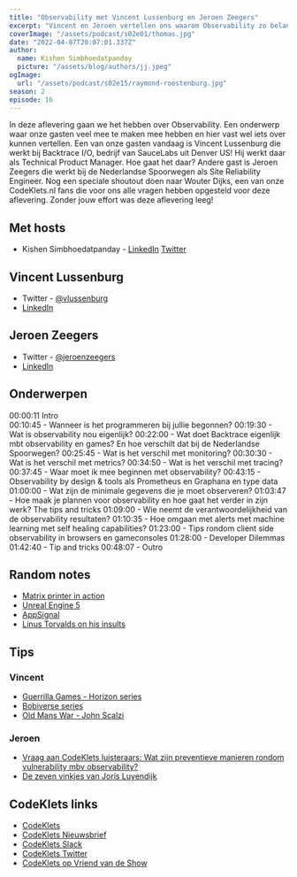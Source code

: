 ```yaml
---
title: "Observability met Vincent Lussenburg en Jeroen Zeegers"
excerpt: "Vincent en Jeroen vertellen ons waarom Observability zo belangrijk is in Software Development"
coverImage: "/assets/podcast/s02e01/thomas.jpg"
date: "2022-04-07T20:07:01.337Z"
author:
  name: Kishen Simbhoedatpanday
  picture: "/assets/blog/authors/jj.jpeg"
ogImage:
  url: "/assets/podcast/s02e15/raymond-roestenburg.jpg"
season: 2
episode: 16
---
```


In deze aflevering gaan we het hebben over Observability. Een onderwerp waar onze gasten veel mee te maken mee hebben en hier vast wel iets over kunnen vertellen.
Een van onze gasten vandaag is Vincent Lussenburg die werkt bij Backtrace I/O, bedrijf van SauceLabs uit Denver US! Hij werkt daar als Technical Product Manager. Hoe gaat het daar?
Andere gast is Jeroen Zeegers die werkt bij de Nederlandse Spoorwegen als Site Reliability Engineer. 
Nog een speciale shoutout doen naar Wouter Dijks, een van onze CodeKlets.nl fans die voor ons alle vragen hebben opgesteld voor deze aflevering. 
Zonder jouw effort was deze aflevering leeg!

## Met hosts

- Kishen Simbhoedatpanday - [LinkedIn](https://www.linkedin.com/in/kishensimbhoedatpanday/) [Twitter](https://twitter.com/kishenpanday)

## Vincent Lussenburg

- Twitter - [@vlussenburg](https://twitter.com/vlussenburg)
- [LinkedIn](https://www.linkedin.com/in/vincentlussenburg/)

## Jeroen Zeegers

- Twitter - [@jeroenzeegers](https://twitter.com/jeroenzeegers)
- [LinkedIn](https://www.linkedin.com/in/jeroenzeegers/)


## Onderwerpen

00:00:11 Intro  
00:10:45 - Wanneer is het programmeren bij jullie begonnen?
00:19:30 - Wat is observability nou eigenlijk?
00:22:00 - Wat doet Backtrace eigenlijk mbt observability en games? En hoe verschilt dat bij de Nederlandse Spoorwegen?
00:25:45 - Wat is het verschil met monitoring?
00:30:30 - Wat is het verschil met metrics?
00:34:50 - Wat is het verschil met tracing?
00:37:45 - Waar moet ik mee beginnen met observability?
00:43:15 - Observability by design & tools als Prometheus en Graphana en type data
01:00:00 - Wat zijn de minimale gegevens die je moet observeren?
01:03:47 - Hoe maak je plannen voor observability en hoe gaat het verder in zijn werk? The tips and tricks
01:09:00 - Wie neemt de verantwoordelijkheid van de observability resultaten?
01:10:35 - Hoe omgaan met alerts met machine learning met self healing capabilities?
01:23:00 - Tips rondom client side observability in browsers en gameconsoles
01:28:00 - Developer Dilemmas
01:42:40 - Tip and tricks
00:48:07 - Outro

## Random notes

- [Matrix printer in action](https://www.youtube.com/watch?v=A_vXA058EDY)
- [Unreal Engine 5](https://www.youtube.com/watch?v=7ZLibi6s_ew)
- [AppSignal](https://www.appsignal.com/)
- [Linus Torvalds on his insults](https://www.youtube.com/watch?v=JZ017D_JOPY)

## Tips

### Vincent

- [Guerrilla Games - Horizon series](https://www.guerrilla-games.com/games)
- [Bobiverse series](https://bobiverse.fandom.com/wiki/We_Are_Legion_(We_Are_Bob)_Wiki)
- [Old Mans War - John Scalzi](https://www.bol.com/nl/nl/f/old-man-s-war/30315532/)

### Jeroen

- [Vraag aan CodeKlets luisteraars: Wat zijn preventieve manieren rondom vulnerability mbv observability?](https://codeklets.slack.com)
- [De zeven vinkjes van Joris Luyendijk](https://bol.com/nl/nl/f/de-zeven-vinkjes/9300000056966296/)

## CodeKlets links

- [CodeKlets](https://codeklets.nl)
- [CodeKlets Nieuwsbrief](https://codeklets.nl/newsletter)
- [CodeKlets Slack](https://join.slack.com/t/codeklets/shared_invite/enQtNzQ4MTI4MTMxNzY2LWYzNTk0NzE1YzdkNDczYTg1MDBjZDIyZjkzMThmYTBkZTY3ZTBhNDYyOGY4OWQxZGExM2Q5NzA2ZDM0NGY1ZGM)
- [CodeKlets Twitter](https://twitter.com/codeklets)
- [CodeKlets op Vriend van de Show](https://vriendvandeshow.nl/codeklets)
